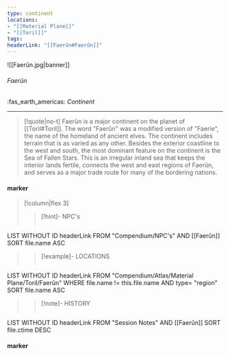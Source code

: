 ```yaml
---
type: continent
locations:
- "[[Material Plane]]"
- "[[Toril]]"
tags:
headerLink: "[[Faerûn#Faerûn]]"
---
```


![[Faerûn.jpg|banner]]
###### Faerûn
<span class="sub2">:fas_earth_americas: *Continent*</span>
___

> [!quote|no-t]
>Faerûn is a major continent on the planet of [[Toril#Toril]]. The word "Faerûn" was a modified version of "Faerie", the name of the homeland of ancient elves. The continent includes terrain that is as varied as any other. Besides the exterior coastline to the west and south, the most dominant feature on the continent is the Sea of Fallen Stars. This is an irregular inland sea that keeps the interior lands fertile, connects the west and east regions of Faerûn, and serves as a major trade route for many of the bordering nations.

#### marker
> [!column|flex 3]
>> [!hint]-  NPC's
>> ```dataview
LIST WITHOUT ID headerLink
FROM "Compendium/NPC's" AND [[Faerûn]]
SORT file.name ASC
>
>> [!example]- LOCATIONS
>>```dataview
LIST WITHOUT ID headerLink
FROM "Compendium/Atlas/Material Plane/Toril/Faerûn"
WHERE file.name != this.file.name AND type= "region"
SORT file.name ASC
>
>> [!note]- HISTORY
>>```dataview
LIST WITHOUT ID headerLink
FROM "Session Notes" AND [[Faerûn]]
SORT file.ctime DESC
#### marker